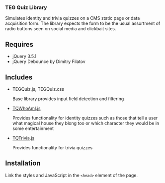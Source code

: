 ### TEG Quiz Library

Simulates identity and trivia quizzes on a CMS static page or data acquisition form. The library expects the form to be the usual assortment of radio buttons seen on social media and clickbait sites.

## Requires

* jQuery 3.5.1
* jQuery Debounce by Dimitry Filatov

## Includes

* TEGQuiz.js, TEGQuiz.css

  Base library provides input field detection and filtering
  
* [TQWhoAmI.js](READMEWhoAmI.md)

  Provides functionality for identity quizzes such as those that tell a user what magical house they blong too or which character they would be in some entertainment
  
* [TQTrivia.js](READMETrivia.md)

  Provides functionality for trivia quizzes

## Installation

Link the styles and JavaScript in the `<head>` element of the page. 

```

```